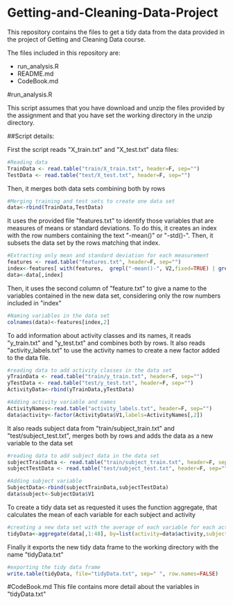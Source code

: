 Getting-and-Cleaning-Data-Project
===============================



This repository contains the files to get a tidy data from the data provided in the project of Getting and Cleaning Data course.



The files included in this repository are:


- run_analysis.R
- README.md
- CodeBook.md


#run_analysis.R

This script assumes that you have download and unzip the files provided by the assignment and that you have set the working directory in the unzip directory.


##Script details:

First the script reads "X_train.txt" and "X_test.txt" data files:

```r
#Reading data
TrainData <- read.table("train/X_train.txt", header=F, sep="")
TestData <- read.table("test/X_test.txt", header=F, sep="")
```

Then, it merges both data sets combining both by rows

```r
#Merging training and test sets to create one data set
data<-rbind(TrainData,TestData)
```

It uses the provided file "features.txt" to identify those variables that are measures of means or standard deviations. To do this, it creates an index with the row numbers containing the text "-mean()" or "-std()-". Then, it subsets the data set by the rows matching that index.

```r
#Extracting only mean and standard deviation for each measurement
features <- read.table("features.txt", header=F, sep="")
index<-features[ with(features,  grepl("-mean()-", V2,fixed=TRUE) | grepl("-std()-", V2,fixed=TRUE)),1]
data<-data[,index]
```

Then, it uses the second column of "feature.txt" to give a name to the variables contained in the new data set, considering only the row numbers included in "index"

```r
#Naming variables in the data set
colnames(data)<-features[index,2]
```

To add information about activity classes and its names, it reads "y_train.txt" and "y_test.txt" and combines both by rows. It also reads "activity_labels.txt" to use the activity names to create a new factor added to the data file.

```r
#reading data to add activity classes in the data set
yTrainData <- read.table("train/y_train.txt", header=F, sep="")
yTestData <- read.table("test/y_test.txt", header=F, sep="")
ActivityData<-rbind(yTrainData,yTestData)

#Adding activity variable and names
ActivityNames<-read.table("activity_labels.txt", header=F, sep="")
data$activity<-factor(ActivityData$V1,labels=ActivityNames[,2])
```

It also reads subject data from "train/subject_train.txt" and "test/subject_test.txt", merges both by rows and adds the data as a new variable to the data set

```r
#reading data to add subject data in the data set
subjectTrainData <- read.table("train/subject_train.txt", header=F, sep="")
subjectTestData <- read.table("test/subject_test.txt", header=F, sep="")

#Adding subject variable
SubjectData<-rbind(subjectTrainData,subjectTestData)
data$subject<-SubjectData$V1
```

To create a tidy data set as requested it uses the function aggregate, that calculates the mean of each variable for each subject and activity

```r
#creating a new data set with the average of each variable for each activity and each subject
tidyData<-aggregate(data[,1:48], by=list(activity=data$activity,subject=data$subject), FUN=mean, na.rm=TRUE)
```

Finally it exports the new tidy data frame to the working directory with the name "tidyData.txt"

```r
#exporting the tidy data frame
write.table(tidyData, file="tidyData.txt", sep=" ", row.names=FALSE)
```


#CodeBook.md
This file contains more detail about the variables in "tidyData.txt"

